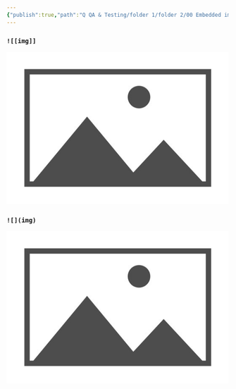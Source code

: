```yaml
---
{"publish":true,"path":"Q QA & Testing/folder 1/folder 2/00 Embedded images 1.md","permalink":"/q-qa-and-testing/folder-1/folder-2/00-embedded-images-1/","PassFrontmatter":true}
---
```



### `![[img]]`
![placeholder - Copy - Copy.png](../../../A%20Assets/deeper%20assets/placeholder%20-%20Copy%20-%20Copy.png)


### `![](img)`  
![](../../../A%20Assets/deeper%20assets/placeholder%20-%20Copy%20-%20Copy.png)

